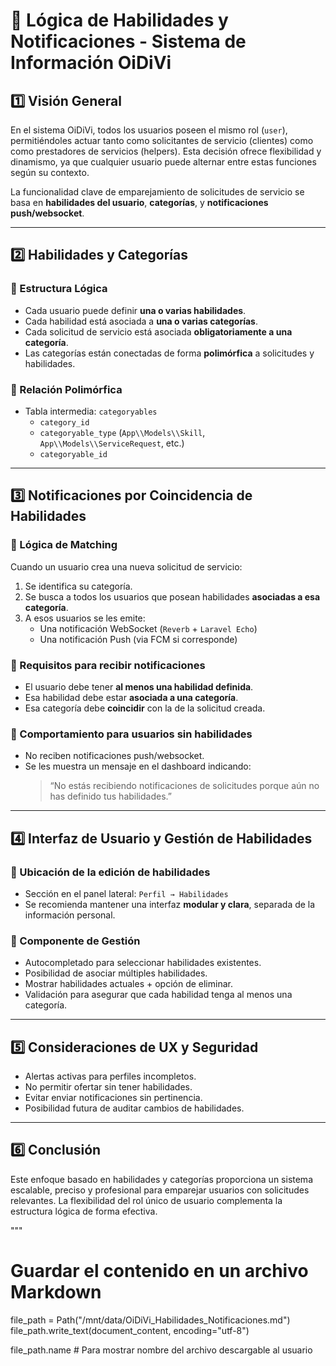 
# 📘 Lógica de Habilidades y Notificaciones - Sistema de Información OiDiVi

## 1️⃣ Visión General

En el sistema OiDiVi, todos los usuarios poseen el mismo rol (`user`), permitiéndoles actuar tanto como solicitantes de servicio (clientes) como como prestadores de servicios (helpers). Esta decisión ofrece flexibilidad y dinamismo, ya que cualquier usuario puede alternar entre estas funciones según su contexto.

La funcionalidad clave de emparejamiento de solicitudes de servicio se basa en **habilidades del usuario**, **categorías**, y **notificaciones push/websocket**.

---

## 2️⃣ Habilidades y Categorías

### 🔹 Estructura Lógica

- Cada usuario puede definir **una o varias habilidades**.
- Cada habilidad está asociada a **una o varias categorías**.
- Cada solicitud de servicio está asociada **obligatoriamente a una categoría**.
- Las categorías están conectadas de forma **polimórfica** a solicitudes y habilidades.

### 📐 Relación Polimórfica

- Tabla intermedia: `categoryables`
  - `category_id`
  - `categoryable_type` (`App\\Models\\Skill`, `App\\Models\\ServiceRequest`, etc.)
  - `categoryable_id`

---

## 3️⃣ Notificaciones por Coincidencia de Habilidades

### 🔔 Lógica de Matching

Cuando un usuario crea una nueva solicitud de servicio:
1. Se identifica su categoría.
2. Se busca a todos los usuarios que posean habilidades **asociadas a esa categoría**.
3. A esos usuarios se les emite:
   - Una notificación WebSocket (`Reverb` + `Laravel Echo`)
   - Una notificación Push (via FCM si corresponde)

### 🧱 Requisitos para recibir notificaciones

- El usuario debe tener **al menos una habilidad definida**.
- Esa habilidad debe estar **asociada a una categoría**.
- Esa categoría debe **coincidir** con la de la solicitud creada.

### 🔄 Comportamiento para usuarios sin habilidades

- No reciben notificaciones push/websocket.
- Se les muestra un mensaje en el dashboard indicando:
  > “No estás recibiendo notificaciones de solicitudes porque aún no has definido tus habilidades.”

---

## 4️⃣ Interfaz de Usuario y Gestión de Habilidades

### 🔧 Ubicación de la edición de habilidades

- Sección en el panel lateral: `Perfil → Habilidades`
- Se recomienda mantener una interfaz **modular y clara**, separada de la información personal.

### 🧩 Componente de Gestión

- Autocompletado para seleccionar habilidades existentes.
- Posibilidad de asociar múltiples habilidades.
- Mostrar habilidades actuales + opción de eliminar.
- Validación para asegurar que cada habilidad tenga al menos una categoría.

---

## 5️⃣ Consideraciones de UX y Seguridad

- Alertas activas para perfiles incompletos.
- No permitir ofertar sin tener habilidades.
- Evitar enviar notificaciones sin pertinencia.
- Posibilidad futura de auditar cambios de habilidades.

---

## 6️⃣ Conclusión

Este enfoque basado en habilidades y categorías proporciona un sistema escalable, preciso y profesional para emparejar usuarios con solicitudes relevantes. La flexibilidad del rol único de usuario complementa la estructura lógica de forma efectiva.

"""

# Guardar el contenido en un archivo Markdown
file_path = Path("/mnt/data/OiDiVi_Habilidades_Notificaciones.md")
file_path.write_text(document_content, encoding="utf-8")

file_path.name  # Para mostrar nombre del archivo descargable al usuario

